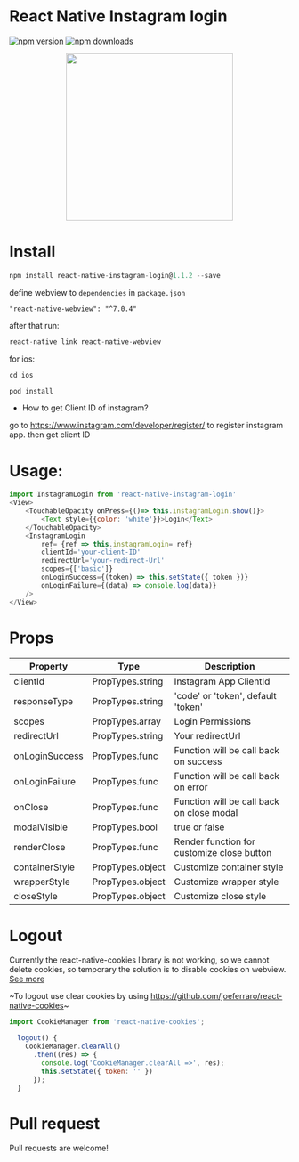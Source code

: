 # React Native Instagram login
[![npm version](https://img.shields.io/npm/v/react-native-instagram-login.svg?style=flat)](https://www.npmjs.com/package/react-native-instagram-login)
[![npm downloads](https://img.shields.io/npm/dm/react-native-instagram-login.svg?style=flat-square)](https://www.npmjs.com/package/react-native-instagram-login)

<p align="center">
  <img src="https://github.com/hungdev/react-native-instagram-login/blob/master/ios.gif?raw=true" width=300/>
</p>

# Install

```js
npm install react-native-instagram-login@1.1.2 --save
```

define webview to `dependencies` in `package.json`

```
"react-native-webview": "^7.0.4"
```

after that run:

```js
react-native link react-native-webview
```

for ios:

```js
cd ios
```

```js
pod install
```


* How to get Client ID of instagram?

go to https://www.instagram.com/developer/register/ to register instagram app. then get client ID

# Usage:

```javascript
import InstagramLogin from 'react-native-instagram-login'
<View>
    <TouchableOpacity onPress={()=> this.instagramLogin.show()}>
        <Text style={{color: 'white'}}>Login</Text>
    </TouchableOpacity>
    <InstagramLogin
        ref= {ref => this.instagramLogin= ref}
        clientId='your-client-ID'
        redirectUrl='your-redirect-Url'
        scopes={['basic']}
        onLoginSuccess={(token) => this.setState({ token })}
        onLoginFailure={(data) => console.log(data)}
    />
</View>

```

# Props

| Property       | Type             | Description                                |
| -------------- | ---------------- | ------------------------------------------ |
| clientId       | PropTypes.string | Instagram App ClientId                     |
| responseType   | PropTypes.string | 'code' or 'token', default 'token'         |
| scopes         | PropTypes.array  | Login Permissions                          |
| redirectUrl    | PropTypes.string | Your redirectUrl                           |
| onLoginSuccess | PropTypes.func   | Function will be call back on success      |
| onLoginFailure | PropTypes.func   | Function will be call back on error        |
| onClose        | PropTypes.func   | Function will be call back on close modal  |
| modalVisible   | PropTypes.bool   | true or false                              |
| renderClose    | PropTypes.func   | Render function for customize close button |
| containerStyle | PropTypes.object | Customize container style                  |
| wrapperStyle   | PropTypes.object | Customize wrapper style                    |
| closeStyle     | PropTypes.object | Customize close style                      |


# Logout

Currently the react-native-cookies library is not working, so we cannot delete cookies, so temporary the solution is to disable cookies on webview.
[See more](https://github.com/hungdev/react-native-instagram-login/issues/37#issuecomment-504268747)

~To logout use clear cookies by using https://github.com/joeferraro/react-native-cookies~

```js
import CookieManager from 'react-native-cookies';

  logout() {
    CookieManager.clearAll()
      .then((res) => {
        console.log('CookieManager.clearAll =>', res);
        this.setState({ token: '' })
      });
  }
 ```
 
 # Pull request
  Pull requests are welcome!

